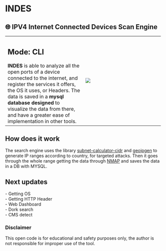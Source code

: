 # INDES
<h2>🌐 IPV4 Internet Connected Devices Scan Engine<br></h2>

<table>
  <tr>
    <td><h2>Mode: CLI</h2><b>INDES</b> is able to analyze all the open ports of a device connected to the internet, and register the services it offers, the OS it uses, or Headers.
      The data is saved in a <b>mysql database designed</b> to visualize the data from there, and have a greater ease of implementation in other tools.</td>         
    <td width="50%"><img src="https://i.ibb.co/v1zzPNh/image.png"</td>     
  </tr> 
</table>

## How does it work
The search engine uses the library [subnet-calculator-cidr](https://github.com/christivn/subnet-calculator-cidr) and [geoipgen](https://github.com/christivn/geoipgen) to generate IP ranges according to country, for targeted attacks. Then it goes through the whole range getting the data through [NMAP](https://github.com/nmap/nmap) and saves the data in a DB with MYSQL.

## Next updates
\- Getting OS<br>
\- Getting HTTP Header<br>
\- Web Dashboard<br>
\- Dork search<br>
\- CMS detect

### Disclaimer
This open code is for educational and safety purposes only, the author is not responsible for improper use of the tool.
